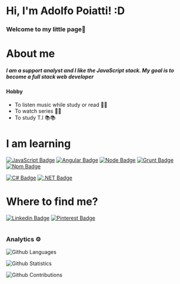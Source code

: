 # Hi, I'm Adolfo Poiatti! :D

### Welcome to my little page🧐
# About me

##### I am a support analyst and I like the JavaScript stack. My goal is to become a full stack web developer

#### Hobby
- To listen music while study or read 🎵🎵
- To watch series 🎥🎥
- To study T.I 📚📚

# I am learning

 [![JavaScript Badge](https://aleen42.github.io/badges/src/javascript.svg)]()
 [![Angular Badge](https://badges.aleen42.com/src/angular.svg)]()
 [![Node Badge](https://aleen42.github.io/badges/src/node.svg)]()
 [![Grunt Badge](https://aleen42.github.io/badges/src/grunt.svg)]()
 [![Npm Badge](https://aleen42.github.io/badges/src/npm.svg)]()
 
 [![C# Badge](https://img.shields.io/badge/C%23-239120?style=for-the-badge&logo=c-sharp&logoColor=white)]()
 [![.NET Badge](https://img.shields.io/badge/.NET-5C2D91?style=for-the-badge&logo=.net&logoColor=white)]()
# Where to find me?
[![Linkedin Badge](https://img.shields.io/badge/-LinkedIn-blue?style=flat-square&logo=Linkedin&logoColor=white)](https://www.linkedin.com/in/adolfo-poiatti-591b79150/)
[![Pinterest Badge](https://aleen42.github.io/badges/src/pinterest.svg?&link=https://www.linkedin.com/in/adolfo-poiatti-591b79150/)](https://br.pinterest.com/Fortaleza_da_Solidao/_saved/)


#
### Analytics ⚙️

![Github Languages](https://github-readme-stats.vercel.app/api/top-langs/?username=adolfosp&layout=compact&count_private=true)

![Github Statistics](https://github-readme-stats.vercel.app/api/?username=adolfosp&count_private=true&show_icons=true)

![Github Contributions](https://github-readme-streak-stats.herokuapp.com/?user=adolfosp&hide_border=true)

